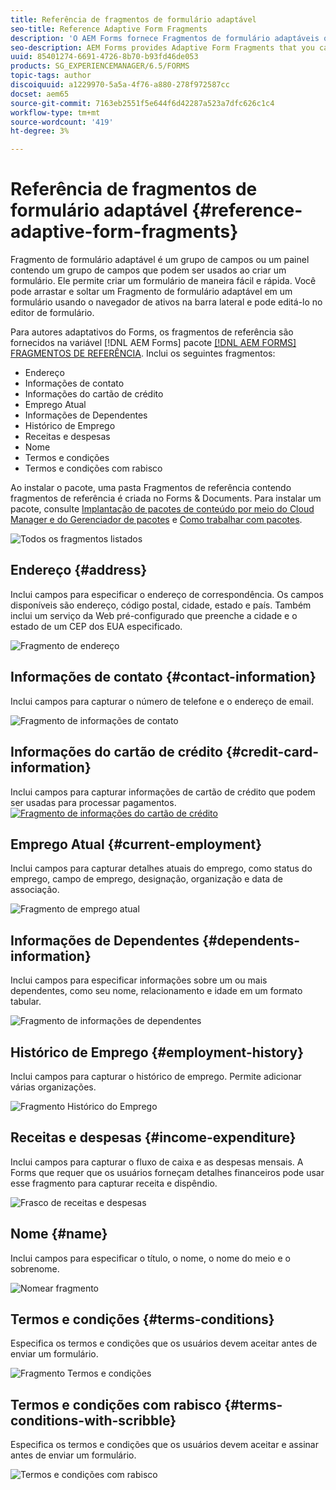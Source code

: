 ```yaml
---
title: Referência de fragmentos de formulário adaptável
seo-title: Reference Adaptive Form Fragments
description: 'O AEM Forms fornece Fragmentos de formulário adaptáveis que você pode usar como ativos para criar um formulário rapidamente. '
seo-description: AEM Forms provides Adaptive Form Fragments that you can use as assets to create a form quickly.
uuid: 85401274-6691-4726-8b70-b93fd46de053
products: SG_EXPERIENCEMANAGER/6.5/FORMS
topic-tags: author
discoiquuid: a1229970-5a5a-4f76-a880-278f972587cc
docset: aem65
source-git-commit: 7163eb2551f5e644f6d42287a523a7dfc626c1c4
workflow-type: tm+mt
source-wordcount: '419'
ht-degree: 3%

---
```



# Referência de fragmentos de formulário adaptável {#reference-adaptive-form-fragments}

Fragmento de formulário adaptável é um grupo de campos ou um painel contendo um grupo de campos que podem ser usados ao criar um formulário. Ele permite criar um formulário de maneira fácil e rápida. Você pode arrastar e soltar um Fragmento de formulário adaptável em um formulário usando o navegador de ativos na barra lateral e pode editá-lo no editor de formulário.

Para autores adaptativos do Forms, os fragmentos de referência são fornecidos na variável [!DNL AEM Forms] pacote [[!DNL AEM FORMS] FRAGMENTOS DE REFERÊNCIA](https://www.adobeaemcloud.com/content/marketplace/marketplaceProxy.html?packagePath=/content/companies/public/adobe/packages/cq630/fd/AEM-FORMS-6.3-REFERENCE-FRAGMENTS). Inclui os seguintes fragmentos:

* Endereço
* Informações de contato
* Informações do cartão de crédito
* Emprego Atual
* Informações de Dependentes
* Histórico de Emprego
* Receitas e despesas
* Nome
* Termos e condições
* Termos e condições com rabisco

Ao instalar o pacote, uma pasta Fragmentos de referência contendo fragmentos de referência é criada no Forms &amp; Documents. Para instalar um pacote, consulte [Implantação de pacotes de conteúdo por meio do Cloud Manager e do Gerenciador de pacotes](https://experienceleague.adobe.com/docs/experience-manager-cloud-service/implementing/deploying/overview.html#deploying-content-packages-via-cloud-manager-and-package-manager) e [Como trabalhar com pacotes](https://experienceleague.adobe.com/docs/experience-manager-65/administering/contentmanagement/package-manager.html?lang=pt-BR).

![Todos os fragmentos listados](assets/ootb-frags.png)

## Endereço {#address}

Inclui campos para especificar o endereço de correspondência. Os campos disponíveis são endereço, código postal, cidade, estado e país. Também inclui um serviço da Web pré-configurado que preenche a cidade e o estado de um CEP dos EUA especificado.

![Fragmento de endereço](assets/address.png)

<!--[Click to enlarge

](assets/address-1.png)-->

## Informações de contato {#contact-information}

Inclui campos para capturar o número de telefone e o endereço de email.

![Fragmento de informações de contato](assets/contact-info.png)

<!--[Click to enlarge

](assets/contact-info-1.png)-->

## Informações do cartão de crédito {#credit-card-information}

Inclui campos para capturar informações de cartão de crédito que podem ser usadas para processar pagamentos.
[ ![Fragmento de informações do cartão de crédito](assets/cc-info.png)](assets/cc-info-1.png)

## Emprego Atual {#current-employment}

Inclui campos para capturar detalhes atuais do emprego, como status do emprego, campo de emprego, designação, organização e data de associação.

![Fragmento de emprego atual](assets/current-emp.png)

<!--[Click to enlarge

](assets/current-emp-1.png)-->

## Informações de Dependentes {#dependents-information}

Inclui campos para especificar informações sobre um ou mais dependentes, como seu nome, relacionamento e idade em um formato tabular.

![Fragmento de informações de dependentes](assets/dependents-info.png)

<!--[Click to enlarge

](assets/dependents-info-1.png)-->

## Histórico de Emprego {#employment-history}

Inclui campos para capturar o histórico de emprego. Permite adicionar várias organizações.

![Fragmento Histórico do Emprego](assets/emp-history.png)

<!--[Click to enlarge

](assets/emp-history-1.png)-->

## Receitas e despesas {#income-expenditure}

Inclui campos para capturar o fluxo de caixa e as despesas mensais. A Forms que requer que os usuários forneçam detalhes financeiros pode usar esse fragmento para capturar receita e dispêndio.

![Frasco de receitas e despesas](assets/income.png)

<!--[Click to enlarge

](assets/income-1.png)-->

## Nome {#name}

Inclui campos para especificar o título, o nome, o nome do meio e o sobrenome.

![Nomear fragmento](assets/name.png)

<!--[Click to enlarge

](assets/name-1.png)-->

## Termos e condições {#terms-conditions}

Especifica os termos e condições que os usuários devem aceitar antes de enviar um formulário.

![Fragmento Termos e condições](assets/tnc.png)

<!--[Click to enlarge

](assets/tnc-1.png)-->

## Termos e condições com rabisco {#terms-conditions-with-scribble}

Especifica os termos e condições que os usuários devem aceitar e assinar antes de enviar um formulário.

![Termos e condições com rabisco](assets/tnc-scribble.png)

<!--[Click to enlarge

](assets/tnc-scribble-1.png)-->
